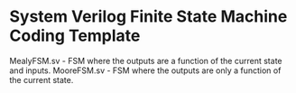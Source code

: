 # System Verilog Finite State Machine Coding Template

MealyFSM.sv - FSM where the outputs are a function of the current state and inputs.
MooreFSM.sv - FSM where the outputs are only a function of the current state.
